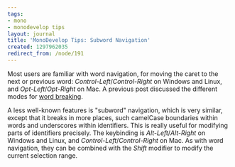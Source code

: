 ```yaml
---
tags:
- mono
- monodevelop tips
layout: journal
title: 'MonoDevelop Tips: Subword Navigation'
created: 1297962035
redirect_from: /node/191
---
```

Most users are familiar with word navigation, for moving the caret to the next or previous word: _Control-Left_/_Control-Right_ on Windows and Linux, and _Opt-Left_/_Opt-Right_ on Mac. A previous post discussed the different modes for <a href="/journal/2011/02/monodevelop_tips_word_breaking">word breaking</a>.<!--break-->

A less well-known features is "subword" navigation, which is very similar, except that it breaks in more places, such camelCase boundaries within words and underscores within identifiers. This is really useful for modifying parts of identifiers precisely. The keybinding is _Alt-Left_/_Alt-Right_ on Windows and Linux, and _Control-Left_/_Control-Right_ on Mac. As with word navigation, they can be combined with the _Shift_ modifier to modify the current selection range.